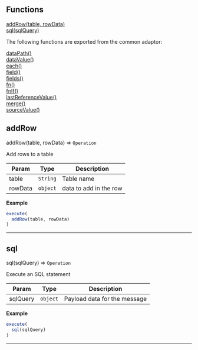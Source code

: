 ## Functions

<dl>
<dt>
    <a href="#addrow">addRow(table, rowData)</a></dt>
<dt>
    <a href="#sql">sql(sqlQuery)</a></dt>
</dl>

The following functions are exported from the common adaptor:
<dl>
<dt>
    <a href="/adaptors/packages/common-docs#datapath">dataPath()</a>
</dt>
<dt>
    <a href="/adaptors/packages/common-docs#datavalue">dataValue()</a>
</dt>
<dt>
    <a href="/adaptors/packages/common-docs#each">each()</a>
</dt>
<dt>
    <a href="/adaptors/packages/common-docs#field">field()</a>
</dt>
<dt>
    <a href="/adaptors/packages/common-docs#fields">fields()</a>
</dt>
<dt>
    <a href="/adaptors/packages/common-docs#fn">fn()</a>
</dt>
<dt>
    <a href="/adaptors/packages/common-docs#fnif">fnIf()</a>
</dt>
<dt>
    <a href="/adaptors/packages/common-docs#lastreferencevalue">lastReferenceValue()</a>
</dt>
<dt>
    <a href="/adaptors/packages/common-docs#merge">merge()</a>
</dt>
<dt>
    <a href="/adaptors/packages/common-docs#sourcevalue">sourceValue()</a>
</dt></dl>

## addRow

addRow(table, rowData) ⇒ <code>Operation</code>

Add rows to a table


| Param | Type | Description |
| --- | --- | --- |
| table | <code>String</code> | Table name |
| rowData | <code>object</code> | data to add in the row |

**Example**  
```js
execute(
  addRow(table, rowData)
)
```

* * *

## sql

sql(sqlQuery) ⇒ <code>Operation</code>

Execute an SQL statement


| Param | Type | Description |
| --- | --- | --- |
| sqlQuery | <code>object</code> | Payload data for the message |

**Example**  
```js
execute(
  sql(sqlQuery)
)
```

* * *

